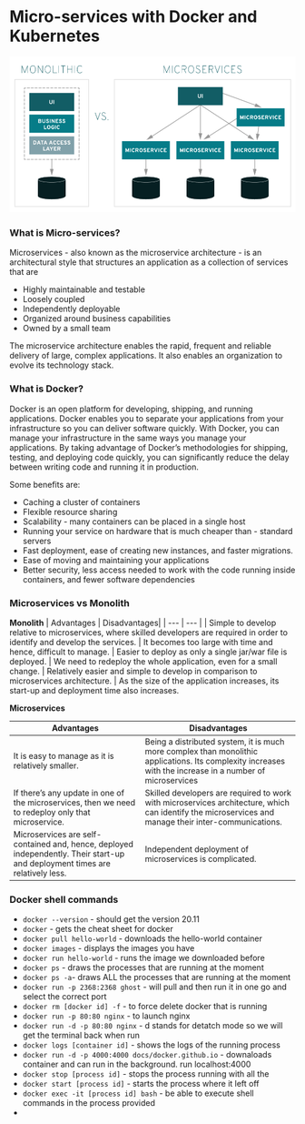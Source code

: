 # Micro-services with Docker and Kubernetes

![Alt text](/images/monolithdiagram.png)

### What is Micro-services?

Microservices - also known as the microservice architecture - is an architectural style that structures an application as a collection of services that are

- Highly maintainable and testable
- Loosely coupled
- Independently deployable
- Organized around business capabilities
- Owned by a small team

The microservice architecture enables the rapid, frequent and reliable delivery of large, complex applications. It also enables an organization to evolve its technology stack.

### What is Docker?

Docker is an open platform for developing, shipping, and running applications. Docker enables you to separate your applications from your infrastructure so you can deliver software quickly. With Docker, you can manage your infrastructure in the same ways you manage your applications. By taking advantage of Docker’s methodologies for shipping, testing, and deploying code quickly, you can significantly reduce the delay between writing code and running it in production.

Some benefits are: 

- Caching a cluster of containers
- Flexible resource sharing
- Scalability - many containers can be placed in a single host
- Running your service on hardware that is much cheaper than - standard servers
- Fast deployment, ease of creating new instances, and faster migrations.
- Ease of moving and maintaining your applications
- Better security, less access needed to work with the code running inside containers, and fewer software dependencies

### Microservices vs Monolith

**Monolith**
| Advantages | Disadvantages|
| --- | --- |
| Simple to develop relative to microservices, where skilled developers are required in order to identify and develop the services. | It becomes too large with time and hence, difficult to manage. 
| Easier to deploy as only a single jar/war file is deployed. | We need to redeploy the whole application, even for a small change.
| Relatively easier and simple to develop in comparison to microservices architecture. | As the size of the application increases, its start-up and deployment time also increases.




**Microservices**

| Advantages | Disadvantages|
| --- | --- |
|It is easy to manage as it is relatively smaller.| Being a distributed system, it is much more complex than monolithic applications. Its complexity increases with the increase in a number of microservices|
| If there’s any update in one of the microservices, then we need to redeploy only that microservice. | Skilled developers are required to work with microservices architecture, which can identify the microservices and manage their inter-communications.
| Microservices are self-contained and, hence, deployed independently. Their start-up and deployment times are relatively less. | Independent deployment of microservices is complicated.


### Docker shell commands

- `docker --version`  - should get the version 20.11
-  `docker` - gets the cheat sheet for docker
-  `docker pull hello-world` - downloads the hello-world container
-  `docker images` - displays the images you have
-  `docker run hello-world`  - runs the image we downloaded before 
-  `docker ps` - draws the processes that are running at the moment
-  `docker ps -a`- draws ALL the processes that are running at the moment
-  `docker run -p 2368:2368 ghost` - will pull and then run it in one go and select the correct port
-  `docker rm [docker id] -f` - to force delete docker that is running
-  `docker run -p 80:80 nginx` - to launch nginx 
-  `docker run -d -p 80:80 nginx` - d stands for detatch mode so we will get the terminal back when run
-  `docker logs [container id]` - shows the logs of the running process
-  `docker run -d -p 4000:4000 docs/docker.github.io` - downaloads container and can run in the background. run localhost:4000
-  `docker stop [process id]` - stops the process running with all the 
-  `docker start [process id]` -  starts the process where it left off
-  `docker exec -it [process id] bash` - be able to execute shell commands in the process provided
-  